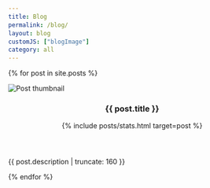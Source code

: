 ```yaml
---
title: Blog
permalink: /blog/
layout: blog
customJS: ["blogImage"]
category: all
---
```

{% for post in site.posts %}
<div class="card post-preview" tabindex="0">
    <a class="container-link" href="{{ post.url }}" tabindex="-1"></a>
    <picture class="post-thumbnail">
        <source type="image/webp" srcset="/assets/img/posts/placeholder.webp" data-src="/assets/img/posts/{{ post.slug }}/og.webp" >
        <img data-src="/assets/img/posts/{{ post.slug }}/og.PNG" src="/assets/img/posts/placeholder.PNG" alt="Post thumbnail" />
    </picture>
    <div class="post-preview-body">
        <header>
            <h3 class="post-title">{{ post.title }}</h3>
            {% include posts/stats.html target=post %}
        </header>
        <p class="post-description">{{ post.description | truncate: 160 }}</p>
    </div>
</div>
{% endfor %}